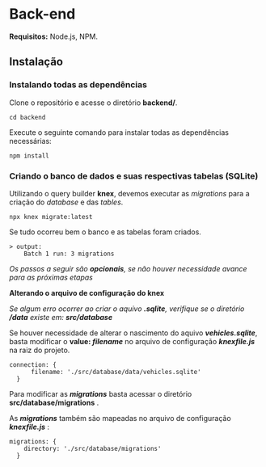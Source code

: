 # Back-end
**Requisitos:** Node.js, NPM.

## Instalação

### Instalando todas as dependências
Clone o repositório e acesse o diretório **backend/**.

    cd backend

Execute o seguinte comando para instalar todas as dependências necessárias:

    npm install

### Criando o banco de dados e suas respectivas tabelas (SQLite)
Utilizando o query builder **knex**, devemos executar as *migrations* para a criação do *database* e das *tables*. 

    npx knex migrate:latest

Se tudo ocorreu bem o banco e as tabelas foram criados.

    > output:
	    Batch 1 run: 3 migrations
    

*Os passos a seguir são **opcionais**, se não houver necessidade avance para as próximas etapas* 

**Alterando o arquivo de configuração do knex**

*Se algum erro ocorrer ao criar o aquivo **.sqlite**, verifique se o diretório **/data** existe em: **src/database***

Se houver necessidade de alterar o nascimento do aquivo ***vehicles.sqlite***, basta modificar o **value: *filename*** no arquivo de configuração ***knexfile.js*** na raiz do projeto. 


    connection: {
		  filename: './src/database/data/vehicles.sqlite'
	  }

Para modificar as ***migrations*** basta acessar o diretório **src/database/migrations** .

As ***migrations*** também são mapeadas no arquivo de configuração ***knexfile.js*** :

    migrations: {
	    directory: './src/database/migrations'
	  }

